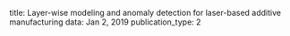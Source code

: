 title: Layer-wise modeling and anomaly detection for laser-based additive manufacturing
data: Jan 2, 2019
publication_type: 2
